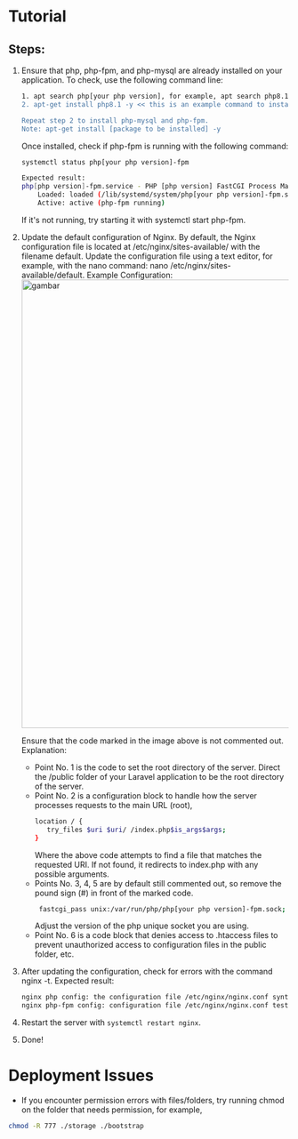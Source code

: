 # Tutorial

## Steps:
1. Ensure that php, php-fpm, and php-mysql are already installed on your application. To check, use the following command line:
   ```bash
   1. apt search php[your php version], for example, apt search php8.1 << the goal is to check if the package is available in the repositories of your operating system. If not, try using a public repository for the installation process.
   2. apt-get install php8.1 -y << this is an example command to install php with version 8.1, you can adjust according to the php version needed for your Laravel application.

   Repeat step 2 to install php-mysql and php-fpm.
   Note: apt-get install [package to be installed] -y
   ```
   Once installed, check if php-fpm is running with the following command:
   ```bash
   systemctl status php[your php version]-fpm

   Expected result:
   php[php version]-fpm.service - PHP [php version] FastCGI Process Manager FPM for [Server OS]
       Loaded: loaded (/lib/systemd/system/php[your php version]-fpm.service)
       Active: active (php-fpm running)
   ```
   If it's not running, try starting it with systemctl start php-fpm.
2. Update the default configuration of Nginx. By default, the Nginx configuration file is located at /etc/nginx/sites-available/ with the filename default. Update the configuration file using a text editor, for example, with the nano command: nano /etc/nginx/sites-available/default.
   Example Configuration:
   <img width="807" alt="gambar" src="https://github.com/RNando1337/Laravel-Deploy-Methods/assets/60562868/06a6b8d2-9e11-44f1-86e4-c71ecebbe7cd">

   Ensure that the code marked in the image above is not commented out.
   Explanation:
   - Point No. 1 is the code to set the root directory of the server. Direct the /public folder of your Laravel application to be the root directory of the server.
   - Point No. 2 is a configuration block to handle how the server processes requests to the main URL (root),
     ```bash
     location / {
        try_files $uri $uri/ /index.php$is_args$args;
     }
     ```
     Where the above code attempts to find a file that matches the requested URI. If not found, it redirects to index.php with any possible arguments.
   - Points No. 3, 4, 5 are by default still commented out, so remove the pound sign (#) in front of the marked code.
     ```bash
      fastcgi_pass unix:/var/run/php/php[your php version]-fpm.sock;
     ```
     Adjust the version of the php unique socket you are using.
   - Point No. 6 is a code block that denies access to .htaccess files to prevent unauthorized access to configuration files in the public folder, etc.

3. After updating the configuration, check for errors with the command nginx -t.
   Expected result:
   ```bash
   nginx php config: the configuration file /etc/nginx/nginx.conf syntax is ok
   nginx php-fpm config: configuration file /etc/nginx/nginx.conf test is successful
   ```
4. Restart the server with `systemctl restart nginx`.
5. Done!

# Deployment Issues
- If you encounter permission errors with files/folders, try running chmod on the folder that needs permission, for example,
```bash
chmod -R 777 ./storage ./bootstrap
```

